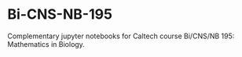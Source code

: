 # Bi-CNS-NB-195
Complementary jupyter notebooks for Caltech course Bi/CNS/NB 195: Mathematics in Biology.
